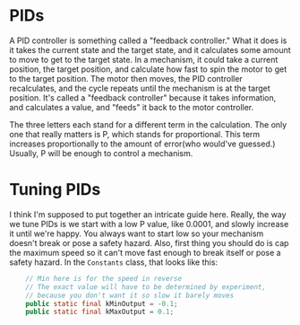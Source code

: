 PIDs
===
A PID controller is something called a "feedback controller." What it does is it takes the current state and the target state, and it calculates some amount to move to get to the target state. In a mechanism, it could take a current position, the target position, and calculate how fast to spin the motor to get to the target position. The motor then moves, the PID controller recalculates, and the cycle repeats until the mechanism is at the target position. It's called a "feedback controller" because it takes information, and calculates a value, and "feeds" it back to the motor controller.  

The three letters each stand for a different term in the calculation. The only one that really matters is P, which stands for proportional. This term increases proportionally to the amount of error(who would've guessed.) Usually, P will be enough to control a mechanism.

Tuning PIDs
===
I think I'm supposed to put together an intricate guide here. Really, the way we tune PIDs is we start with a low P value, like 0.0001, and slowly increase it until we're happy. You always want to start low so your mechanism doesn't break or pose a safety hazard. Also, first thing you should do is cap the maximum speed so it can't move fast enough to break itself or pose a safety hazard. In the `Constants` class, that looks like this:
```java
	// Min here is for the speed in reverse
	// The exact value will have to be determined by experiment,
	// because you don't want it so slow it barely moves
	public static final kMinOutput = -0.1;
	public static final kMaxOutput = 0.1;
```